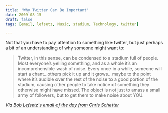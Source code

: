 ```yaml
---
title: 'Why Twitter Can Be Important'
date: 2009-08-15
draft: false
tags: [email, lefsetz, Music, stadium, Technology, twitter]

---
```


Not that you have to pay attention to something like twitter, but just perhaps a bit of an understanding of why someone might want to:

> Twitter, in this sense, can be condensed to a stadium full of people. Most everyone’s yelling something, and as a whole it’s an incomprehensible wash of noise. Every once in a while, someone will start a chant…others pick it up and it grows…maybe to the point where it’s audible over the rest of the noise to a good portion of the stadium, causing other people to take notice of something they otherwise might have missed. The object is not just to amass a small army of followers, but to get them to make noise about YOU.

_Via [Bob Lefsetz's email of the day from Chris Schetter](http://lefsetz.com/wordpress/index.php/archives/2009/08/14/e-mail-of-the-day-17/)_